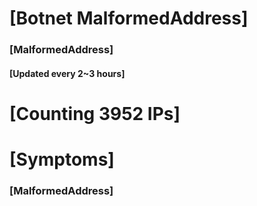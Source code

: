 # [Botnet MalformedAddress]
### [MalformedAddress]
#### [Updated every 2~3 hours]

# [Counting 3952 IPs]

# [Symptoms] 
###   [MalformedAddress]

